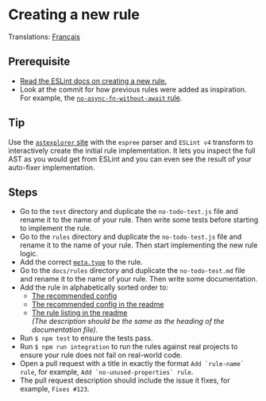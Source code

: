 # Creating a new rule

Translations: [Français](https://github.com/avajs/ava-docs/blob/main/fr_FR/related/eslint-plugin-ava/docs/new-rule.md)

## Prerequisite

- [Read the ESLint docs on creating a new rule.](https://eslint.org/docs/developer-guide/working-with-rules)
- Look at the commit for how previous rules were added as inspiration. For example, the [`no-async-fn-without-await` rule](https://github.com/avajs/eslint-plugin-ava/commit/a443d7a9c94165f42749938e6b491a7c10749b6c).


## Tip

Use the [`astexplorer` site](https://astexplorer.net) with the `espree` parser and `ESLint v4` transform to interactively create the initial rule implementation. It lets you inspect the full AST as you would get from ESLint and you can even see the result of your auto-fixer implementation.


## Steps

- Go to the `test` directory and duplicate the `no-todo-test.js` file and rename it to the name of your rule. Then write some tests before starting to implement the rule.
- Go to the `rules` directory and duplicate the `no-todo-test.js` file and rename it to the name of your rule. Then start implementing the new rule logic.
- Add the correct [`meta.type`](https://eslint.org/docs/developer-guide/working-with-rules#rule-basics) to the rule.
- Go to the `docs/rules` directory and duplicate the `no-todo-test.md` file and rename it to the name of your rule. Then write some documentation.
- Add the rule in alphabetically sorted order to:
	- [The recommended config](https://github.com/avajs/eslint-plugin-ava/blob/0ded4b5c3cd09504e846309760566c9499a24196/index.js#L19)
	- [The recommended config in the readme](https://github.com/avajs/eslint-plugin-ava/blame/0ded4b5c3cd09504e846309760566c9499a24196/readme.md#L35)
	- [The rule listing in the readme](https://github.com/avajs/eslint-plugin-ava/blame/0ded4b5c3cd09504e846309760566c9499a24196/readme.md#L73)<br>
	*(The description should be the same as the heading of the documentation file).*
- Run `$ npm test` to ensure the tests pass.
- Run `$ npm run integration` to run the rules against real projects to ensure your rule does not fail on real-world code.
- Open a pull request with a title in exactly the format `` Add `rule-name` rule ``, for example, `` Add `no-unused-properties` rule ``.
- The pull request description should include the issue it fixes, for example, `Fixes #123`.
